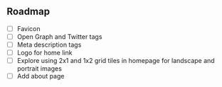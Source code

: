## Roadmap

- [ ] Favicon
- [ ] Open Graph and Twitter tags
- [ ] Meta description tags
- [ ] Logo for home link
- [ ] Explore using 2x1 and 1x2 grid tiles in homepage for landscape and portrait images
- [ ] Add about page
